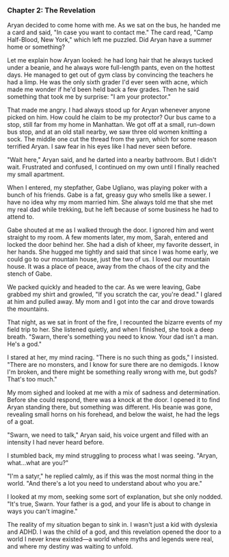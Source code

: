 ### Chapter 2: The Revelation

Aryan decided to come home with me. As we sat on the bus, he handed me a card and said, "In case you want to contact me." The card read, "Camp Half-Blood, New York," which left me puzzled. Did Aryan have a summer home or something?

Let me explain how Aryan looked: he had long hair that he always tucked under a beanie, and he always wore full-length pants, even on the hottest days. He managed to get out of gym class by convincing the teachers he had a limp. He was the only sixth grader I'd ever seen with acne, which made me wonder if he'd been held back a few grades. Then he said something that took me by surprise: "I am your protector."

That made me angry. I had always stood up for Aryan whenever anyone picked on him. How could he claim to be my protector? Our bus came to a stop, still far from my home in Manhattan. We got off at a small, run-down bus stop, and at an old stall nearby, we saw three old women knitting a sock. The middle one cut the thread from the yarn, which for some reason terrified Aryan. I saw fear in his eyes like I had never seen before.

"Wait here," Aryan said, and he darted into a nearby bathroom. But I didn't wait. Frustrated and confused, I continued on my own until I finally reached my small apartment.

When I entered, my stepfather, Gabe Ugliano, was playing poker with a bunch of his friends. Gabe is a fat, greasy guy who smells like a sewer. I have no idea why my mom married him. She always told me that she met my real dad while trekking, but he left because of some business he had to attend to.

Gabe shouted at me as I walked through the door. I ignored him and went straight to my room. A few moments later, my mom, Sarah, entered and locked the door behind her. She had a dish of kheer, my favorite dessert, in her hands. She hugged me tightly and said that since I was home early, we could go to our mountain house, just the two of us. I loved our mountain house. It was a place of peace, away from the chaos of the city and the stench of Gabe.

We packed quickly and headed to the car. As we were leaving, Gabe grabbed my shirt and growled, "If you scratch the car, you're dead." I glared at him and pulled away. My mom and I got into the car and drove towards the mountains. 

That night, as we sat in front of the fire, I recounted the bizarre events of my field trip to her. She listened quietly, and when I finished, she took a deep breath. "Swarn, there's something you need to know. Your dad isn't a man. He's a god."

I stared at her, my mind racing. "There is no such thing as gods," I insisted. "There are no monsters, and I know for sure there are no demigods. I know I'm broken, and there might be something really wrong with me, but gods? That's too much."

My mom sighed and looked at me with a mix of sadness and determination. Before she could respond, there was a knock at the door. I opened it to find Aryan standing there, but something was different. His beanie was gone, revealing small horns on his forehead, and below the waist, he had the legs of a goat.

"Swarn, we need to talk," Aryan said, his voice urgent and filled with an intensity I had never heard before.

I stumbled back, my mind struggling to process what I was seeing. "Aryan, what...what are you?"

"I'm a satyr," he replied calmly, as if this was the most normal thing in the world. "And there's a lot you need to understand about who you are."

I looked at my mom, seeking some sort of explanation, but she only nodded. "It's true, Swarn. Your father is a god, and your life is about to change in ways you can't imagine."

The reality of my situation began to sink in. I wasn't just a kid with dyslexia and ADHD. I was the child of a god, and this revelation opened the door to a world I never knew existed—a world where myths and legends were real, and where my destiny was waiting to unfold.
